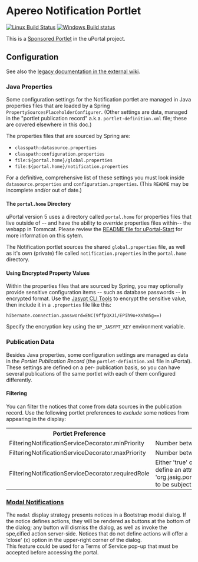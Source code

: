 # Apereo Notification Portlet

[![Linux Build Status](https://travis-ci.org/Jasig/NotificationPortlet.svg?branch=master)](https://travis-ci.org/Jasig/NotificationPortlet)
[![Windows Build status](https://ci.appveyor.com/api/projects/status/we2hk9cv24f47oao/branch/master?svg=true)](https://ci.appveyor.com/project/ChristianMurphy/notificationportlet/branch/master)

This is a [Sponsored Portlet][] in the uPortal project.

## Configuration

See also the [legacy documentation in the external wiki][].

### Java Properties

Some configuration settings for the Notification portlet are managed in Java properties files that
are loaded by a Spring `PropertySourcesPlaceholderConfigurer`.  (Other settings are data, managed in
the "portlet publication record" a.k.a. `portlet-definition.xml` file;  these are covered elsewhere
in this doc.)

The properties files that are sourced by Spring are:

  - `classpath:datasource.properties`
  - `classpath:configuration.properties`
  - `file:${portal.home}/global.properties`
  - `file:${portal.home}/notification.properties`

For a definitive, comprehensive list of these settings you must look inside `datasource.properties`
and `configuration.properties`.  (This `README` may be incomplete and/or out of date.)

#### The `portal.home` Directory

uPortal version 5 uses a directory called `portal.home` for properties files that live outside of
-- and have the ability to _override_ properties files within-- the webapp in Tommcat.  Please
review the [README file for uPortal-Start][] for more information on this sytem.

The Notification portlet sources the shared `global.properties` file, as well as it's own (private)
file called `notification.properties` in the `portal.home` directory.

#### Using Encrypted Property Values

Within the properties files that are sourced by Spring, you may optionally provide sensitive
configuration items -- such as database passwords -- in encrypted format.  Use the
[Jasypt CLI Tools][] to encrypt the sensitive value, then include it in a `.properties` file
like this:

```
hibernate.connection.password=ENC(9ffpQXJi/EPih9o+Xshm5g==)
```

Specify the encryption key using the `UP_JASYPT_KEY` environment variable.

### Publication Data

Besides Java properties, some configuration settings are managed as data in the _Portlet Publication
Record_ (the `portlet-definition.xml` file in uPortal).  These settings are defined on a per-
publication basis, so you can have several publications of the same portlet with each of them
configured differently.

#### Filtering

You can filter the notices that come from data sources in the publication record.  Use the following
portlet preferences to _exclude_ some notices from appearing in the display:

<table>
  <tr>
    <th>Portlet Preference</th>
    <th>Possible Value(s)</th>
  </tr>
  <tr>
    <td>FilteringNotificationServiceDecorator.minPriority</td>
    <td>Number between 1 and 5</td>
  </tr>
  <tr>
    <td>FilteringNotificationServiceDecorator.maxPriority</td>
    <td>Number between 1 and 5</td>
  </tr>
  <tr>
    <td>FilteringNotificationServiceDecorator.requiredRole</td>
    <td>
      Either 'true' or 'false'; a value of 'true' enables role checking, but a notice must define an
      attribute named 'org.jasig.portlet.notice.service.filter.RequiredRoleNotificationFilter.requiredRole'
      to be subject to filtering.
    </td>
  </tr>
</table>

### [Modal Notifications][]

The `modal` display strategy presents notices in a Bootstrap modal dialog.  If the notice 
defines actions, they will be rendered as buttons at the bottom of the dialog;  any button
will dismiss the dialog, as well as invoke the spe,cified action server-side.  Notices that
do not define actions will offer a 'close' (x) option in the upper-right corner of the dialog.  
This feature could be used for a Terms of Service pop-up that must be accepted before
accessing the portal.

[Sponsored Portlet]: https://wiki.jasig.org/display/PLT/Jasig+Sponsored+Portlets
[legacy documentation in the external wiki]: https://wiki.jasig.org/pages/viewpage.action?pageId=47875986
[README file for uPortal-Start]: https://github.com/Jasig/uPortal-start/blob/master/README.md
[Jasypt CLI Tools]: http://www.jasypt.org/cli.html
[Modal Notifications]: notification-portlet-webapp/docs/modal.md
